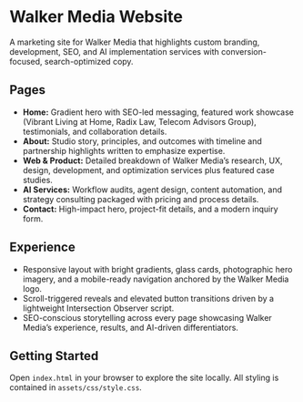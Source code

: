 # Walker Media Website

A marketing site for Walker Media that highlights custom branding, development, SEO, and AI implementation services with conversion-focused, search-optimized copy.

## Pages
- **Home:** Gradient hero with SEO-led messaging, featured work showcase (Vibrant Living at Home, Radix Law, Telecom Advisors Group), testimonials, and collaboration details.
- **About:** Studio story, principles, and outcomes with timeline and partnership highlights written to emphasize expertise.
- **Web & Product:** Detailed breakdown of Walker Media’s research, UX, design, development, and optimization services plus featured case studies.
- **AI Services:** Workflow audits, agent design, content automation, and strategy consulting packaged with pricing and process details.
- **Contact:** High-impact hero, project-fit details, and a modern inquiry form.

## Experience
- Responsive layout with bright gradients, glass cards, photographic hero imagery, and a mobile-ready navigation anchored by the Walker Media logo.
- Scroll-triggered reveals and elevated button transitions driven by a lightweight Intersection Observer script.
- SEO-conscious storytelling across every page showcasing Walker Media’s experience, results, and AI-driven differentiators.

## Getting Started
Open `index.html` in your browser to explore the site locally. All styling is contained in `assets/css/style.css`.
